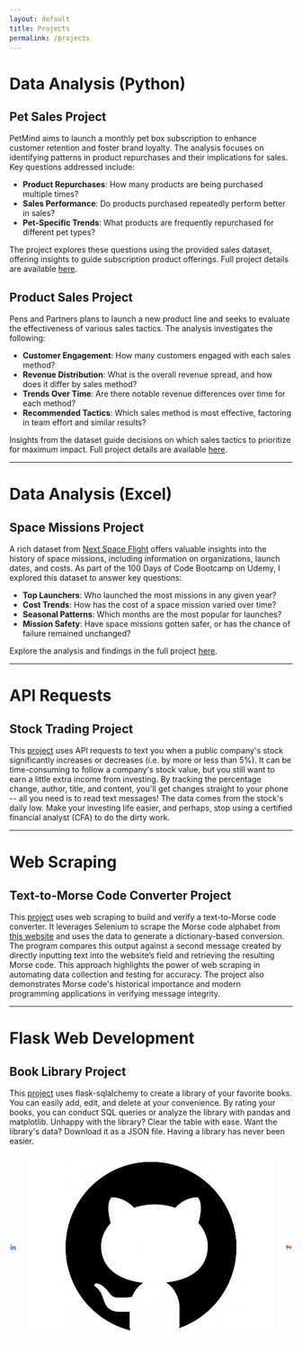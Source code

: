 ```yaml
---
layout: default
title: Projects
permalink: /projects
---
```


# Data Analysis (Python)

## Pet Sales Project

PetMind aims to launch a monthly pet box subscription to enhance customer retention and foster brand loyalty. The analysis focuses on identifying patterns in product repurchases and their implications for sales. Key questions addressed include:  
- **Product Repurchases**: How many products are being purchased multiple times?  
- **Sales Performance**: Do products purchased repeatedly perform better in sales?  
- **Pet-Specific Trends**: What products are frequently repurchased for different pet types?  

The project explores these questions using the provided sales dataset, offering insights to guide subscription product offerings. Full project details are available [here](https://github.com/add0794/pet_sales_analysis/blob/1526e06fd0b8338261c4ab0718ad06529486883e/README.md).

## Product Sales Project

Pens and Partners plans to launch a new product line and seeks to evaluate the effectiveness of various sales tactics. The analysis investigates the following:  
- **Customer Engagement**: How many customers engaged with each sales method?  
- **Revenue Distribution**: What is the overall revenue spread, and how does it differ by sales method?  
- **Trends Over Time**: Are there notable revenue differences over time for each method?  
- **Recommended Tactics**: Which sales method is most effective, factoring in team effort and similar results?  

Insights from the dataset guide decisions on which sales tactics to prioritize for maximum impact. Full project details are available [here](https://github.com/add0794/product_sales_analysis/blob/f85af366447686c8ff2b724e8aafee580a3c8707/README.md).

---

# Data Analysis (Excel)

## Space Missions Project

A rich dataset from [Next Space Flight](https://nextspaceflight.com) offers valuable insights into the history of space missions, including information on organizations, launch dates, and costs. As part of the 100 Days of Code Bootcamp on Udemy, I explored this dataset to answer key questions:

- **Top Launchers**: Who launched the most missions in any given year?  
- **Cost Trends**: How has the cost of a space mission varied over time?  
- **Seasonal Patterns**: Which months are the most popular for launches?  
- **Mission Safety**: Have space missions gotten safer, or has the chance of failure remained unchanged?  

Explore the analysis and findings in the full project [here](https://github.com/add0794/space_race/blob/8a1ebe36f9c88862b1bd0f89841e1685f2bf2cf5/README.md).

---

# API Requests 

## Stock Trading Project

This [project](https://github.com/add0794/stock-trading/) uses API requests to text you when a public company's stock significantly increases or decreases (i.e. by more or less than 5%). It can be time-consuming to follow a company's stock value, but you still want to earn a little extra income from investing. By tracking the percentage change, author, title, and content, you'll get changes straight to your phone -- all you need is to read text messages! The data comes from the stock's daily low. Make your investing life easier, and perhaps, stop using a certified financial analyst (CFA) to do the dirty work.

---

# Web Scraping

## Text-to-Morse Code Converter Project

This [project](https://github.com/add0794/text-to-morse-code-converter) uses web scraping to build and verify a text-to-Morse code converter. It leverages Selenium to scrape the Morse code alphabet from [this website](https://morsedecoder.com/) and uses the data to generate a dictionary-based conversion. The program compares this output against a second message created by directly inputting text into the website’s field and retrieving the resulting Morse code. This approach highlights the power of web scraping in automating data collection and testing for accuracy. The project also demonstrates Morse code's historical importance and modern programming applications in verifying message integrity.

---

# Flask Web Development

## Book Library Project

This [project](https://github.com/add0794/flask-sqlalchemy-library) uses flask-sqlalchemy to create a library of your favorite books. You can easily add, edit, and delete at your convenience. By rating your books, you can conduct SQL queries or analyze the library with pandas and matplotlib. Unhappy with the library? Clear the table with ease. Want the library's data? Download it as a JSON file. Having a library has never been easier.

<footer>

<div class="social-links">
    <a href="https://www.linkedin.com/in/alexdubro/" class="social-link">
        <img src="linkedin-icon.png" alt="LinkedIn Icon" />
    </a>
    <a href="https://github.com/add0794 class="social-link"">
        <img src="github-icon.png" alt="GitHub Icon" />
    </a>
    <a href="mailto:add0794@gmail.com" class="social-link">
        <img src="email-icon.png" alt="Email Icon" />
    </a>
</div>

<style>
    .social-links {
        display: flex; /* Enable Flexbox */
        justify-content: center; /* Center horizontally */
        gap: 20px; /* Space between links */
        align-items: center; /* Align items vertically */
    }

    .social-link {
        display: flex; /* Each link uses Flexbox */
        align-items: center; /* Align icon and text vertically */
        text-decoration: none; /* Remove underline from text */
        color: black; /* Text color */
        font-family: Arial, sans-serif; /* Font style */
        font-size: 14px; /* Font size */
    }

    .social-link img {
        width: 20px; /* Icon size */
        margin-right: 5px; /* Space between icon and text */
    }

    .social-link:hover {
        color: #0077b5; /* Change text color on hover (e.g., LinkedIn blue) */
    }
</style>